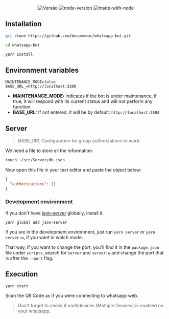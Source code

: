 <p align="center">
  <img alt="Versão" src="https://img.shields.io/badge/version-1.0-blue.svg?cacheSeconds=2592000" />
  <img alt="node-version" src="https://img.shields.io/node/v/@open-wa/wa-automate"/>
  <img alt="made-with-node" src="https://img.shields.io/badge/Made%20with-node-1f425f.svg"/>
</p>

## Installation

```bash
git clone https://github.com/becomewar/whatsapp-bot.git
```

```bash
cd whatsapp-bot
```

```bash
yarn install
```

## Environment variables

```env
MAINTENANCE_MODE=false
BASE_URL_=http://localhost:3200
```

- **MAINTENANCE_MODE:** Indicates if the bot is under maintenance, if true, it will respond with its current status and will not perform any function.
- **BASE_URL:** If not entered, it will be by default: `http://localhost:3004`

## Server

> _BASE_URL_ Configuration for group authorizations to work:

We need a file to store all the information:

```bash
touch ~/src/Server/db.json
```

Now open this file in your text editor and paste the object below:

```json
{
  "authorizations": []
}
```

### Development environment

If you don't have [json-server](https://yarnpkg.com/package/json-server) globally, install it.

```
yarn global add json-server
```

If you are in the development environment, just run `yarn server` or `yarn server:w`, if you want in watch mode.

That way, if you want to change the port, you'll find it in the `package.json` file under `scripts`, search for `server` and `server:w` and change the port that is after the `--port` flag.

## Execution

```
yarn start
```

Scan the QR Code as if you were connecting to whatsapp web.
> Don't forget to check if multidevices (Multiple Devices) is enabled on your whatsapp.

